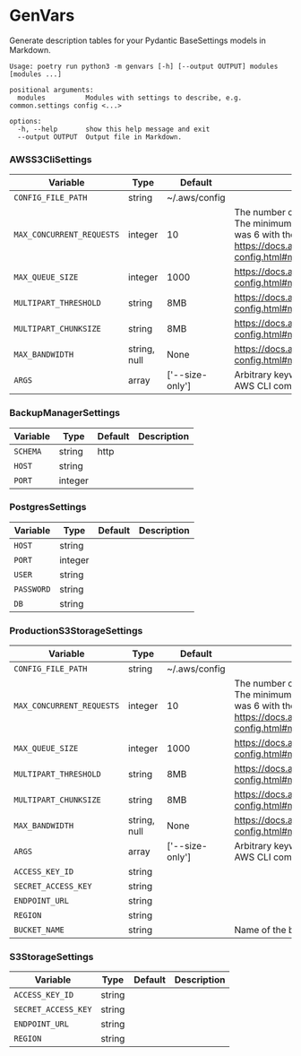 # GenVars

Generate description tables for your Pydantic BaseSettings models in Markdown.

```shell
Usage: poetry run python3 -m genvars [-h] [--output OUTPUT] modules [modules ...]

positional arguments:
  modules          Modules with settings to describe, e.g. common.settings config <...>

options:
  -h, --help       show this help message and exit
  --output OUTPUT  Output file in Markdown.
```

<!-- begin env -->
### AWSS3CliSettings

|Variable|Type|Default|Description|
|--------------|--------------|--------------|--------------|
|`CONFIG_FILE_PATH`|string|~/.aws/config||
|`MAX_CONCURRENT_REQUESTS`|integer|10|The number of concurrent uploads per directory. The minimum count of threads on my system was 6 with the concurrency value of 1. https://docs.aws.amazon.com/cli/latest/topic/s3-config.html#max-concurrent-requests|
|`MAX_QUEUE_SIZE`|integer|1000|https://docs.aws.amazon.com/cli/latest/topic/s3-config.html#max-queue-size|
|`MULTIPART_THRESHOLD`|string|8MB|https://docs.aws.amazon.com/cli/latest/topic/s3-config.html#multipart-threshold|
|`MULTIPART_CHUNKSIZE`|string|8MB|https://docs.aws.amazon.com/cli/latest/topic/s3-config.html#multipart-chunksize|
|`MAX_BANDWIDTH`|string, null|None|https://docs.aws.amazon.com/cli/latest/topic/s3-config.html#max-bandwidth|
|`ARGS`|array|['--size-only']|Arbitrary keyword arguments to be passed to the AWS CLI command.|


### BackupManagerSettings

|Variable|Type|Default|Description|
|--------------|--------------|--------------|--------------|
|`SCHEMA`|string|http||
|`HOST`|string|||
|`PORT`|integer|||


### PostgresSettings

|Variable|Type|Default|Description|
|--------------|--------------|--------------|--------------|
|`HOST`|string|||
|`PORT`|integer|||
|`USER`|string|||
|`PASSWORD`|string|||
|`DB`|string|||


### ProductionS3StorageSettings

|Variable|Type|Default|Description|
|--------------|--------------|--------------|--------------|
|`CONFIG_FILE_PATH`|string|~/.aws/config||
|`MAX_CONCURRENT_REQUESTS`|integer|10|The number of concurrent uploads per directory. The minimum count of threads on my system was 6 with the concurrency value of 1. https://docs.aws.amazon.com/cli/latest/topic/s3-config.html#max-concurrent-requests|
|`MAX_QUEUE_SIZE`|integer|1000|https://docs.aws.amazon.com/cli/latest/topic/s3-config.html#max-queue-size|
|`MULTIPART_THRESHOLD`|string|8MB|https://docs.aws.amazon.com/cli/latest/topic/s3-config.html#multipart-threshold|
|`MULTIPART_CHUNKSIZE`|string|8MB|https://docs.aws.amazon.com/cli/latest/topic/s3-config.html#multipart-chunksize|
|`MAX_BANDWIDTH`|string, null|None|https://docs.aws.amazon.com/cli/latest/topic/s3-config.html#max-bandwidth|
|`ARGS`|array|['--size-only']|Arbitrary keyword arguments to be passed to the AWS CLI command.|
|`ACCESS_KEY_ID`|string|||
|`SECRET_ACCESS_KEY`|string|||
|`ENDPOINT_URL`|string|||
|`REGION`|string|||
|`BUCKET_NAME`|string||Name of the bucket to be used.|


### S3StorageSettings

|Variable|Type|Default|Description|
|--------------|--------------|--------------|--------------|
|`ACCESS_KEY_ID`|string|||
|`SECRET_ACCESS_KEY`|string|||
|`ENDPOINT_URL`|string|||
|`REGION`|string|||
<!-- end env -->
